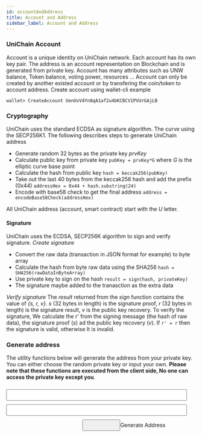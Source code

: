 ```yaml
---
id: accountAndAddress
title: Account and Address
sidebar_label: Account and Address
---
```


### UniChain Account
Account is a unique identity on UniChain network. Each account has its  own key pair. The address is an account representation on Blockchain and is generated from private key.
Account has many attributes such as UNW balance, Token balance, voting power, resources ...
Account can only be created by another existed account or by transfering the coin/token to account address.
Create account using wallet-cli example
```
wallet> CreateAccount UenUvV4Yn8qA1af2u4bKCBCV1PVUrGAjLB
```

### Cryptography
UniChain uses the standard ECDSA as signature algorithm. The curve using the SECP256K1. The following describes steps to generate UniChain address
- Generate random 32 bytes as the private key *prvKey*
- Calculate public key from private key ```pubKey = prvKey*G``` where *G* is the elliptic curve base point
- Calculate the hash from public key ```hash = keccak256(pubKey)```
- Take out the last 40 bytes from the keccak256 hash and add the prefix (0x44) ```addressHex = 0x44 + hash.substring(24)```
- Encode with base58 check to get the final address ```address = encodeBase58Check(addressHex)```

All UniChain address (account, smart contract) start with the *U* letter.

#### Signature
UniChain uses the ECDSA, SECP256K algorithm to sign and verify signature. 
_Create signature_
- Convert the raw data (transaction in JSON format for example) to byte array
- Calculate the hash from byte raw data using the SHA256 ```hash = SHA256(rawDataInByteArray)```
- Use private key to sign on the hash ```result = sign(hash, privateKey)```
- The signature maybe added to the tranasction as the extra data

_Verify signature_
The *result* returned from the *sign* function contains the value of *{s, r, v}*. *s* (32 bytes in length) is the signature proof, *r* (32 bytes in length) is the signature result, *v* is the public key recovery. To verify the signature, We calculate the r' from the signing message (the hash of raw data), the signature proof (*s*) ad the public key recovery (*v*). If `r' = r` then the signature is valid, otherwise It is invalid.

### Generate address 
The utility functions below will generate the address from your private key. You can either choose the random private key or input your own. __Please note that these functions are executed from the client side, No one can access the private key except you__. 
<div>
    <input id="privateKey" style="width:95%;height:30px;margin-top:10px"></input>
    <input id="address" style="width:95%;height:30px;margin-top:10px"></input>
    <input type="button" style="width:20%;margin-left:40%;height:30px;margin-top:10px" onClick="generateAddress()">Generate Address</input>
</div>
<script src="../js/UnichainJS.js"></script>
<script type="text/javascript">
//const Unichain = require('@uniworld/unichain-js');
console.log(UnichainJS.address.fromPrivateKey('4ac7b76aad6cca988a9b11b17dee08bda9aaf1e8ef65fb719a19eee5c3ad0d02'))
</script>